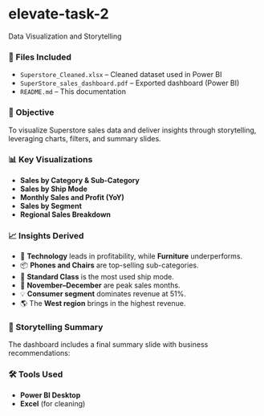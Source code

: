 # elevate-task-2
Data Visualization and Storytelling


### 📁 Files Included

* `Superstore_Cleaned.xlsx` – Cleaned dataset used in Power BI
* `SuperStore_sales_dashboard.pdf` – Exported dashboard (Power BI)
* `README.md` – This documentation
  
### 📌 Objective

To visualize Superstore sales data and deliver insights through storytelling, leveraging charts, filters, and summary slides.


### 📊 Key Visualizations

* **Sales by Category & Sub-Category**
* **Sales by Ship Mode**
* **Monthly Sales and Profit (YoY)**
* **Sales by Segment**
* **Regional Sales Breakdown**

### 📈 Insights Derived

* 📍 **Technology** leads in profitability, while **Furniture** underperforms.
* 📦 **Phones and Chairs** are top-selling sub-categories.
* 🚚 **Standard Class** is the most used ship mode.
* 📅 **November–December** are peak sales months.
* 💡 **Consumer segment** dominates revenue at 51%.
* 🌎 The **West region** brings in the highest revenue.


### 📖 Storytelling Summary

The dashboard includes a final summary slide with business recommendations:


### 🛠 Tools Used

* **Power BI Desktop**
* **Excel** (for cleaning)


